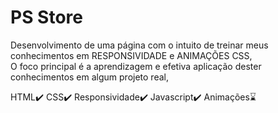 # PS Store
Desenvolvimento de uma página com o intuito de treinar meus conhecimentos em RESPONSIVIDADE e ANIMAÇÕES CSS,  
O foco principal é a aprendizagem e efetiva aplicação dester conhecimentos em algum projeto real,  

HTML✔️
CSS✔️
Responsividade✔️
Javascript✔️
Animações⌛
